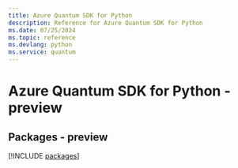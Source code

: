 ```yaml
---
title: Azure Quantum SDK for Python
description: Reference for Azure Quantum SDK for Python
ms.date: 07/25/2024
ms.topic: reference
ms.devlang: python
ms.service: quantum
---
```

# Azure Quantum SDK for Python - preview
## Packages - preview
[!INCLUDE [packages](quantum-index.md)]